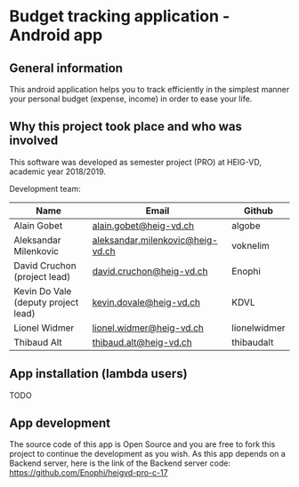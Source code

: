 # Budget tracking application - Android app

## General information

This android application helps you to track efficiently in the simplest manner your personal budget (expense, income) in order to ease your life.

## Why this project took place and who was involved

This software was developed as semester project (PRO) at HEIG-VD, academic year 2018/2019. 

Development team:

| Name                                 | Email                              | Github       |
|--------------------------------------|------------------------------------|--------------|
| Alain Gobet                          | alain.gobet@heig-vd.ch             | algobe       |
| Aleksandar Milenkovic                | aleksandar.milenkovic@heig-vd.ch   | voknelim     |
| David Cruchon (project lead)         | david.cruchon@heig-vd.ch           | Enophi       |
| Kevin Do Vale (deputy project lead)  | kevin.dovale@heig-vd.ch            | KDVL         |
| Lionel Widmer                        | lionel.widmer@heig-vd.ch           | lionelwidmer |
| Thibaud Alt                          | thibaud.alt@heig-vd.ch             | thibaudalt   |

## App installation (lambda users)
TODO

## App development
The source code of this app is Open Source and you are free to fork this project to continue the development as you wish. As this app depends on a Backend server, here is the link of the Backend server code: https://github.com/Enophi/heigvd-pro-c-17

